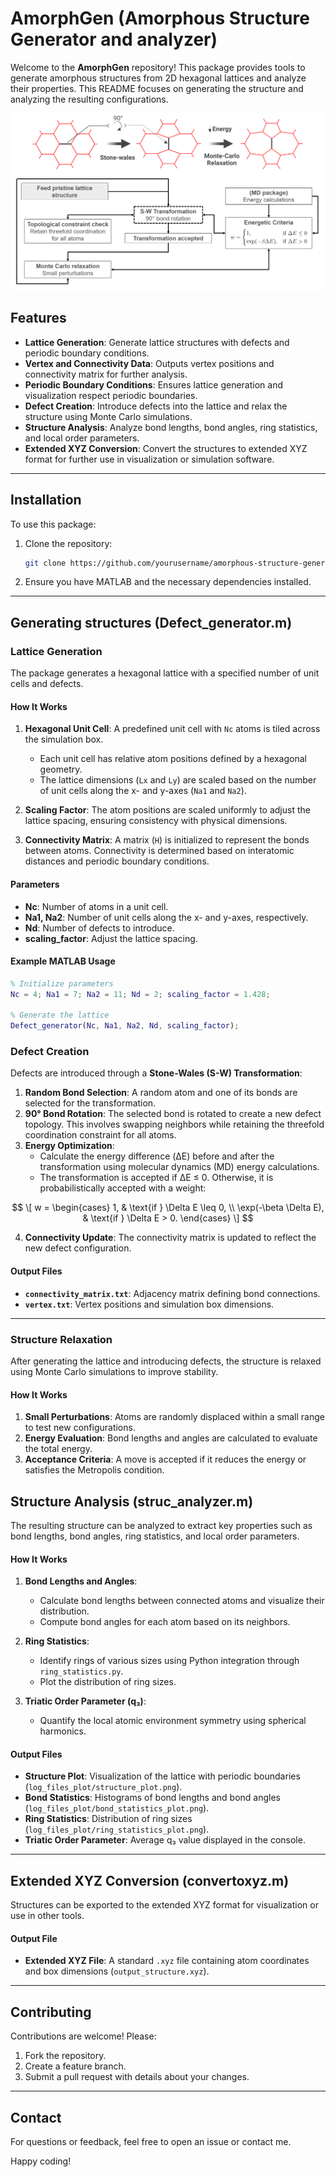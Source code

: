 # AmorphGen (Amorphous Structure Generator and analyzer)

Welcome to the **AmorphGen** repository! This package provides tools to generate amorphous structures from 2D hexagonal lattices and analyze their properties. This README focuses on generating the structure and analyzing the resulting configurations.

![Stone-Wales Transformation Algorithm](AmorphGEN.png)

## Features

- **Lattice Generation**: Generate lattice structures with defects and periodic boundary conditions.
- **Vertex and Connectivity Data**: Outputs vertex positions and connectivity matrix for further analysis.
- **Periodic Boundary Conditions**: Ensures lattice generation and visualization respect periodic boundaries.
- **Defect Creation**: Introduce defects into the lattice and relax the structure using Monte Carlo simulations.
- **Structure Analysis**: Analyze bond lengths, bond angles, ring statistics, and local order parameters.
- **Extended XYZ Conversion**: Convert the structures to extended XYZ format for further use in visualization or simulation software.

---

## Installation

To use this package:

1. Clone the repository:
    ```bash
    git clone https://github.com/yourusername/amorphous-structure-generator.git
    ```
2. Ensure you have MATLAB and the necessary dependencies installed.

---

## Generating structures (Defect_generator.m)

### Lattice Generation
The package generates a hexagonal lattice with a specified number of unit cells and defects.

#### How It Works
1. **Hexagonal Unit Cell**: A predefined unit cell with `Nc` atoms is tiled across the simulation box.
   - Each unit cell has relative atom positions defined by a hexagonal geometry.
   - The lattice dimensions (`Lx` and `Ly`) are scaled based on the number of unit cells along the x- and y-axes (`Na1` and `Na2`).

2. **Scaling Factor**: The atom positions are scaled uniformly to adjust the lattice spacing, ensuring consistency with physical dimensions.

3. **Connectivity Matrix**: A matrix (`H`) is initialized to represent the bonds between atoms. Connectivity is determined based on interatomic distances and periodic boundary conditions.

#### Parameters
- **Nc**: Number of atoms in a unit cell.
- **Na1, Na2**: Number of unit cells along the x- and y-axes, respectively.
- **Nd**: Number of defects to introduce.
- **scaling_factor**: Adjust the lattice spacing.

#### Example MATLAB Usage
```matlab
% Initialize parameters
Nc = 4; Na1 = 7; Na2 = 11; Nd = 2; scaling_factor = 1.428;

% Generate the lattice
Defect_generator(Nc, Na1, Na2, Nd, scaling_factor);
```

### Defect Creation
Defects are introduced through a **Stone-Wales (S-W) Transformation**:
1. **Random Bond Selection**: A random atom and one of its bonds are selected for the transformation.
2. **90° Bond Rotation**: The selected bond is rotated to create a new defect topology. This involves swapping neighbors while retaining the threefold coordination constraint for all atoms.
3. **Energy Optimization**: 
   - Calculate the energy difference (ΔE) before and after the transformation using molecular dynamics (MD) energy calculations.
   - The transformation is accepted if ΔE ≤ 0. Otherwise, it is probabilistically accepted with a weight:

$$
     \[ w = \begin{cases} 
     1, & \text{if } \Delta E \leq 0, \\
     \exp(-\beta \Delta E), & \text{if } \Delta E > 0.
     \end{cases} \]
$$

4. **Connectivity Update**: The connectivity matrix is updated to reflect the new defect configuration.


#### Output Files
- **`connectivity_matrix.txt`**: Adjacency matrix defining bond connections.
- **`vertex.txt`**: Vertex positions and simulation box dimensions.

---

### Structure Relaxation
After generating the lattice and introducing defects, the structure is relaxed using Monte Carlo simulations to improve stability.

#### How It Works
1. **Small Perturbations**: Atoms are randomly displaced within a small range to test new configurations.
2. **Energy Evaluation**: Bond lengths and angles are calculated to evaluate the total energy.
3. **Acceptance Criteria**: A move is accepted if it reduces the energy or satisfies the Metropolis condition.


## Structure Analysis (struc_analyzer.m)
The resulting structure can be analyzed to extract key properties such as bond lengths, bond angles, ring statistics, and local order parameters.

#### How It Works
1. **Bond Lengths and Angles**:
   - Calculate bond lengths between connected atoms and visualize their distribution.
   - Compute bond angles for each atom based on its neighbors.

2. **Ring Statistics**:
   - Identify rings of various sizes using Python integration through `ring_statistics.py`.
   - Plot the distribution of ring sizes.

3. **Triatic Order Parameter (q₃)**:
   - Quantify the local atomic environment symmetry using spherical harmonics.


#### Output Files
- **Structure Plot**: Visualization of the lattice with periodic boundaries (`log_files_plot/structure_plot.png`).
- **Bond Statistics**: Histograms of bond lengths and bond angles (`log_files_plot/bond_statistics_plot.png`).
- **Ring Statistics**: Distribution of ring sizes (`log_files_plot/ring_statistics_plot.png`).
- **Triatic Order Parameter**: Average q₃ value displayed in the console.



---

## Extended XYZ Conversion (convertoxyz.m)
Structures can be exported to the extended XYZ format for visualization or use in other tools.


#### Output File
- **Extended XYZ File**: A standard `.xyz` file containing atom coordinates and box dimensions (`output_structure.xyz`).

---



## Contributing
Contributions are welcome! Please:
1. Fork the repository.
2. Create a feature branch.
3. Submit a pull request with details about your changes.


---

## Contact
For questions or feedback, feel free to open an issue or contact me.

Happy coding!

